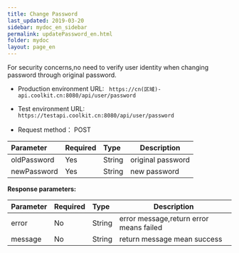 ```yaml
---
title: Change Password
last_updated: 2019-03-20
sidebar: mydoc_en_sidebar
permalink: updatePassword_en.html
folder: mydoc
layout: page_en
---
```


For security concerns,no need to verify user identity when changing password through original password.

- Production environment URL:  ``` https://cn(区域)-api.coolkit.cn:8080/api/user/password``` 

- Test environment URL:  ``` https://testapi.coolkit.cn:8080/api/user/password``` 

- Request method： POST

|Parameter|Required|Type|Description|
|:----    |:---|:----- |-----   |
|oldPassword |Yes  |String |original password  |
|newPassword |Yes  |String | new password    |

**Response parameters:**

|Parameter|Required|Type|Description|
|:----    |:---|:----- |-----   |
|error |No  |String | error message,return error means failed  |
|message |No  |String | return message mean success  |


